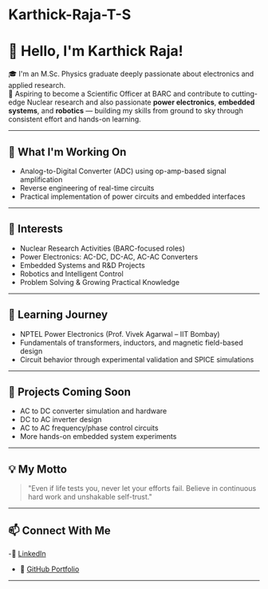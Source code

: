 # Karthick-Raja-T-S

# 👋 Hello, I'm Karthick Raja!

🎓 I'm an M.Sc. Physics graduate deeply passionate about electronics and applied research.  
🔬 Aspiring to become a Scientific Officer at BARC and contribute to cutting-edge Nuclear research and also passionate **power electronics**, **embedded systems**, and **robotics** — building my skills from ground to sky through consistent effort and hands-on learning.

---

## 🔧 What I'm Working On
- Analog-to-Digital Converter (ADC) using op-amp-based signal amplification  
- Reverse engineering of real-time circuits  
- Practical implementation of power circuits and embedded interfaces

---

## 🧠 Interests
- Nuclear Research Activities (BARC-focused roles)  
- Power Electronics: AC-DC, DC-AC, AC-AC Converters  
- Embedded Systems and R&D Projects  
- Robotics and Intelligent Control  
- Problem Solving & Growing Practical Knowledge

---

## 🌱 Learning Journey
- NPTEL Power Electronics (Prof. Vivek Agarwal – IIT Bombay)  
- Fundamentals of transformers, inductors, and magnetic field-based design  
- Circuit behavior through experimental validation and SPICE simulations

---

## 📁 Projects Coming Soon
- AC to DC converter simulation and hardware  
- DC to AC inverter design  
- AC to AC frequency/phase control circuits  
- More hands-on embedded system experiments

---

## 💡 My Motto
> "Even if life tests you, never let your efforts fail. Believe in continuous hard work and unshakable self-trust."

---

## 📫 Connect With Me
-🔗 [LinkedIn](https://www.linkedin.com/in/karthick-rajats)
- 💼 [GitHub Portfolio](https://github.com/KarthickRajaTS)  

---
